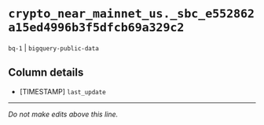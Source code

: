 # `crypto_near_mainnet_us._sbc_e552862a15ed4996b3f5dfcb69a329c2`
`bq-1` | `bigquery-public-data`

## Column details
* [TIMESTAMP] `last_update`

-------------------------------------------------------------------------------
*Do not make edits above this line.*
